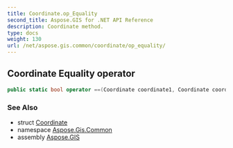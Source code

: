 ```yaml
---
title: Coordinate.op_Equality
second_title: Aspose.GIS for .NET API Reference
description: Coordinate method. 
type: docs
weight: 130
url: /net/aspose.gis.common/coordinate/op_equality/
---
```

## Coordinate Equality operator

```csharp
public static bool operator ==(Coordinate coordinate1, Coordinate coordinate2)
```

### See Also

* struct [Coordinate](../)
* namespace [Aspose.Gis.Common](../../coordinate/)
* assembly [Aspose.GIS](../../../)


